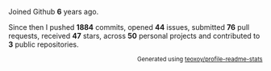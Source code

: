 Joined Github **6** years ago.

Since then I pushed **1884** commits, opened **44** issues, submitted **76** pull requests, received **47** stars, across **50** personal projects and contributed to **3** public repositories.

<p align="right"><sub>Generated using <a href="https://github.com/marketplace/actions/profile-readme-stats">teoxoy/profile-readme-stats</a></sub></p>
